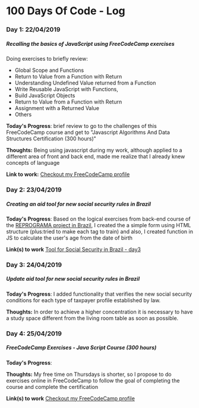 # 100 Days Of Code - Log

### Day 1: 22/04/2019
##### Recalling the basics of JavaScript using FreeCodeCamp exercises
Doing exercises to briefly review:
- Global Scope and Functions
- Return to Value from a Function with Return
- Understanding Undefined Value returned from a Function
- Write Reusable JavaScript with Functions,
- Build JavaScript Objects
- Return to Value from a Function with Return
- Assignment with a Returned Value
- Others

**Today's Progress**: brief review to go to the challenges of this FreeCodeCamp course and get to "Javascript Algorithms And Data Structures Certification (300 hours)"

**Thoughts:** Being using javascript during my work, although applied to a different area of front and back end, made me realize that I already knew concepts of language

**Link to work:** [Checkout my FreeCodeCamp profile](https://www.freecodecamp.org/lilianguimaraes)

### Day 2: 23/04/2019
##### Creating an aid tool for new social security rules in Brazil
**Today's Progress**: Based on the logical exercises from back-end course of the [REPROGRAMA project in Brazil](https://github.com/reprograma/On1-Logica/tree/master/exercicios-aula), I created the a simple form using HTML structure (plus:tried to make each tag to train) and also, I created function in JS to calculate the user's age from the date of birth

**Link(s) to work** [Tool for Social Security in Brazil - day3](https://github.com/LiliGuimaraes/100-days-of-code/blob/master/SocialSecurityToll/day2.html)

### Day 3: 24/04/2019
##### Update aid tool for new social security rules in Brazil
**Today's Progress**: I added functionality that verifies the new social security conditions for each type of taxpayer profile established by law.

**Thoughts:** In order to achieve a higher concentration it is necessary to have a study space different from the living room table as soon as possible.

### Day 4: 25/04/2019
##### FreeCodeCamp Exercises - Java Script Course (300 hours)
**Today's Progress**: 

**Thoughts:** My free time on Thursdays is shorter, so I propose to do exercises online in FreeCodeCamp to follow the goal of completing the course and complete the certification

**Link(s) to work** [Checkout my FreeCodeCamp profile](https://www.freecodecamp.org/lilianguimaraes)

